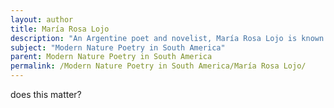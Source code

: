 ```yaml
---
layout: author
title: María Rosa Lojo
description: "An Argentine poet and novelist, María Rosa Lojo is known for her exploration of nature, identity, and cultural landscapes in her poetry, often reflecting the intricate relationship between human experience and the natural world."
subject: "Modern Nature Poetry in South America"
parent: Modern Nature Poetry in South America
permalink: /Modern Nature Poetry in South America/María Rosa Lojo/
---
```


does this matter?
